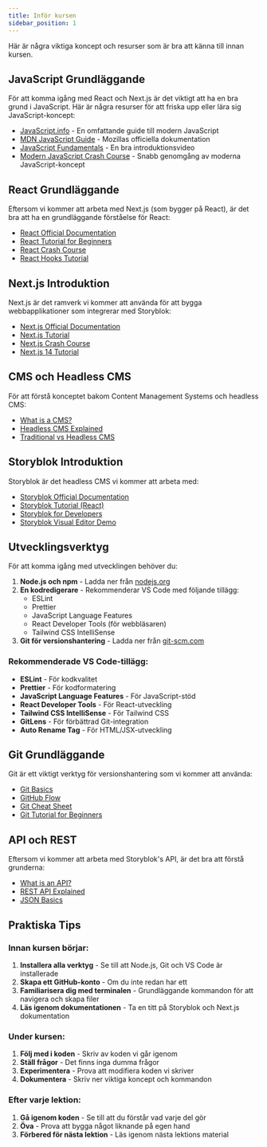 ```yaml
---
title: Inför kursen
sidebar_position: 1
---
```


Här är några viktiga koncept och resurser som är bra att känna till innan kursen.

## JavaScript Grundläggande

För att komma igång med React och Next.js är det viktigt att ha en bra grund i JavaScript. Här är några resurser för att friska upp eller lära sig JavaScript-koncept:

- [JavaScript.info](https://javascript.info/) - En omfattande guide till modern JavaScript
- [MDN JavaScript Guide](https://developer.mozilla.org/en-US/docs/Web/JavaScript/Guide) - Mozillas officiella dokumentation
- [JavaScript Fundamentals](https://www.youtube.com/watch?v=W6NZfCO5SIk) - En bra introduktionsvideo
- [Modern JavaScript Crash Course](https://www.youtube.com/watch?v=hdI2bqOjy3c) - Snabb genomgång av moderna JavaScript-koncept

## React Grundläggande

Eftersom vi kommer att arbeta med Next.js (som bygger på React), är det bra att ha en grundläggande förståelse för React:

- [React Official Documentation](https://react.dev/)
- [React Tutorial for Beginners](https://www.youtube.com/watch?v=bMknfKXIFA8)
- [React Crash Course](https://www.youtube.com/watch?v=w7ejDZ8SWv8)
- [React Hooks Tutorial](https://www.youtube.com/watch?v=dpw9EHDh2bM)

## Next.js Introduktion

Next.js är det ramverk vi kommer att använda för att bygga webbapplikationer som integrerar med Storyblok:

- [Next.js Official Documentation](https://nextjs.org/docs)
- [Next.js Tutorial](https://nextjs.org/learn)
- [Next.js Crash Course](https://www.youtube.com/watch?v=1WmNXEVia8I)
- [Next.js 14 Tutorial](https://www.youtube.com/watch?v=9P8mASSREYM)

## CMS och Headless CMS

För att förstå konceptet bakom Content Management Systems och headless CMS:

- [What is a CMS?](https://www.contentful.com/blog/content-management-system/)
- [Headless CMS Explained](https://www.youtube.com/watch?v=deqX0gMeUVc)
- [Traditional vs Headless CMS](https://www.youtube.com/watch?v=av2CL4nusg4)

## Storyblok Introduktion

Storyblok är det headless CMS vi kommer att arbeta med:

- [Storyblok Official Documentation](https://www.storyblok.com/docs)
- [Storyblok Tutorial (React)](https://www.storyblok.com/docs/guides/react/?utm_source=google&utm_medium=cpc&utm_campaign=p-tier_1-emea-search-brand&utm_content=EMEA_Tier_1_SEA_DEVS_CON_Brand_Tutorials_React&gad_source=1&gad_campaignid=22307559982&gbraid=0AAAAACg36ls7_wdRW2hhFbXa3NsHrT-cq&gclid=Cj0KCQjw-4XFBhCBARIsAAdNOksgB7hBEiheb9Ra2PgpjhqsmcpuZjY-pKbnyHH6eGsprQskhpCFJuUaAtmpEALw_wcB)
- [Storyblok for Developers](https://www.storyblok.com/lp/developers)
- [Storyblok Visual Editor Demo](https://www.youtube.com/watch?v=CtGiPds1snw)

## Utvecklingsverktyg

För att komma igång med utvecklingen behöver du:

1. **Node.js och npm** - Ladda ner från [nodejs.org](https://nodejs.org/)
2. **En kodredigerare** - Rekommenderar VS Code med följande tillägg:
   - ESLint
   - Prettier
   - JavaScript Language Features
   - React Developer Tools (för webbläsaren)
   - Tailwind CSS IntelliSense
3. **Git för versionshantering** - Ladda ner från [git-scm.com](https://git-scm.com/)

### Rekommenderade VS Code-tillägg:

- **ESLint** - För kodkvalitet
- **Prettier** - För kodformatering
- **JavaScript Language Features** - För JavaScript-stöd
- **React Developer Tools** - För React-utveckling
- **Tailwind CSS IntelliSense** - För Tailwind CSS
- **GitLens** - För förbättrad Git-integration
- **Auto Rename Tag** - För HTML/JSX-utveckling

## Git Grundläggande

Git är ett viktigt verktyg för versionshantering som vi kommer att använda:

- [Git Basics](https://www.youtube.com/watch?v=SWYqp7iY_Tc)
- [GitHub Flow](https://www.youtube.com/watch?v=PBI2Rz-ZOxU)
- [Git Cheat Sheet](https://education.github.com/git-cheat-sheet-education.pdf)
- [Git Tutorial for Beginners](https://www.youtube.com/watch?v=8JJ101D3knE)

## API och REST

Eftersom vi kommer att arbeta med Storyblok's API, är det bra att förstå grunderna:

- [What is an API?](https://www.youtube.com/watch?v=OVvTv6Hy91Q)
- [REST API Explained](https://www.youtube.com/watch?v=lsMQRaeKNDk)
- [JSON Basics](https://www.youtube.com/watch?v=iiADhChRriM)

## Praktiska Tips

### Innan kursen börjar:

1. **Installera alla verktyg** - Se till att Node.js, Git och VS Code är installerade
2. **Skapa ett GitHub-konto** - Om du inte redan har ett
3. **Familiarisera dig med terminalen** - Grundläggande kommandon för att navigera och skapa filer
4. **Läs igenom dokumentationen** - Ta en titt på Storyblok och Next.js dokumentation

### Under kursen:

1. **Följ med i koden** - Skriv av koden vi går igenom
2. **Ställ frågor** - Det finns inga dumma frågor
3. **Experimentera** - Prova att modifiera koden vi skriver
4. **Dokumentera** - Skriv ner viktiga koncept och kommandon

### Efter varje lektion:

1. **Gå igenom koden** - Se till att du förstår vad varje del gör
2. **Öva** - Prova att bygga något liknande på egen hand
3. **Förbered för nästa lektion** - Läs igenom nästa lektions material
